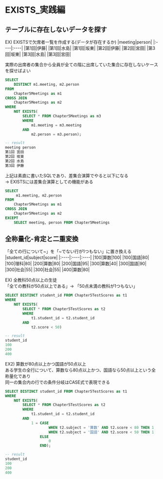 # EXISTS_実践編
## テーブルに存在しないデータを探す
EX) EXISTSで欠席者一覧を作成する(データが存在するか)
|meeting|person|
|:----|:----|
|第1回|伊藤|
|第1回|水島|
|第1回|坂東|
|第2回|伊藤|
|第2回|宮田|
|第3回|坂東|
|第3回|水島|
|第3回|宮田|

実際の出席者の集合から全員が全ての階に出席していた集合に存在しないケースを探せばよい  
``` SQL
SELECT
	DISTINCT m1.meeting, m2.person
FROM
	Chapter5Meetings as m1
CROSS JOIN
	Chapter5Meetings as m2
WHERE
	NOT EXISTS(
		SELECT * FROM Chapter5Meetings as m3
		WHERE
			m1.meeting = m3.meeting
		AND
			m2.person = m3.person);

-- result
meeting	person
第1回	宮田
第2回	坂東
第2回	水島
第3回	伊藤
```
上記は素直に書いたSQLであり、差集合演算でやると以下になる  
-> EXISTSには差集合演算としての機能がある
``` SQL
SELECT
	 m1.meeting, m2.person
FROM
	Chapter5Meetings as m1
CROSS JOIN
	Chapter5Meetings as m2
EXCEPT
	SELECT meeting, person FROM Chapter5Meetings
```

## 全称量化-肯定と二重変換
「全ての行について~」を「~でない行が1つもない」に置き換える  
|student_id|subject|score|
|:----|:----|:----|
|100|算数|100|
|100|国語|80|
|100|理科|80|
|200|算数|80|
|200|国語|95|
|300|算数|40|
|300|国語|90|
|300|社会|55|
|300|社会|55|
|400|算数|80|

EX) 全教科50点以上の生徒  
「全ての教科が50点以上である」-> 「50点未満の教科が1つもない」
``` sql
SELECT DISTINCT student_id FROM Chapter5TestScores as t1
WHERE
	NOT EXISTS(
		SELECT * FROM Chapter5TestScores as t2
		WHERE
			t1.student_id = t2.student_id
		AND
			t2.score < 50)

-- result
student_id
100
200
400
```

EX2) 算数が80点以上かつ国語が50点以上  
ある学生の全行について、算数なら80点以上かつ、国語なら50点以上という全称量化であり  
同一の集合内の行での条件分岐はCASE式で表現できる
``` sql
SELECT DISTINCT student_id FROM Chapter5TestScores as t1
WHERE
	NOT EXISTS(
		SELECT * FROM Chapter5TestScores as t2
		WHERE
			t1.student_id = t2.student_id
		AND
			1 = CASE
					WHEN t2.subject = '算数' AND t2.score < 80 THEN 1
					WHEN t2.subject = '国語' AND t2.score < 50 THEN 1
				ELSE
					0
				END);

-- result
student_id
100
200
400
```
